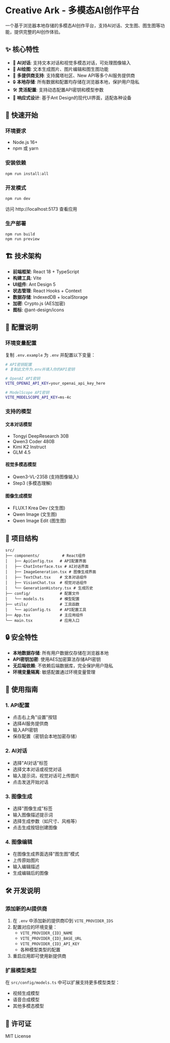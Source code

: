 # Creative Ark - 多模态AI创作平台

一个基于浏览器本地存储的多模态AI创作平台，支持AI对话、文生图、图生图等功能，提供完整的AI创作体验。

## ✨ 核心特性

- 🤖 **AI对话**: 支持文本对话和视觉多模态对话，可处理图像输入
- 🎨 **AI绘图**: 文本生成图片、图片编辑和图生图功能
- 🔄 **多提供商支持**: 支持魔塔社区、New API等多个AI服务提供商
- 🔒 **本地存储**: 所有数据和配置均存储在浏览器本地，保护用户隐私
- 🛠️ **灵活配置**: 支持动态配置API密钥和模型参数
- 📱 **响应式设计**: 基于Ant Design的现代UI界面，适配各种设备

## 🚀 快速开始

### 环境要求

- Node.js 16+
- npm 或 yarn

### 安装依赖

```bash
npm run install:all
```

### 开发模式

```bash
npm run dev
```

访问 http://localhost:5173 查看应用

### 生产部署

```bash
npm run build
npm run preview
```

## 🏗️ 技术架构

- **前端框架**: React 18 + TypeScript
- **构建工具**: Vite
- **UI组件**: Ant Design 5
- **状态管理**: React Hooks + Context
- **数据存储**: IndexedDB + localStorage
- **加密**: Crypto.js (AES加密)
- **图标**: @ant-design/icons

## 🔧 配置说明

### 环境变量配置

复制 `.env.example` 为 `.env` 并配置以下变量：

```bash
# API密钥配置
# 复制此文件为.env并填入你的API密钥

# OpenAI API密钥
VITE_OPENAI_API_KEY=your_openai_api_key_here

# ModelScope API密钥
VITE_MODELSCOPE_API_KEY=ms-4c

```

### 支持的模型

#### 文本对话模型
- Tongyi DeepResearch 30B
- Qwen3 Coder 480B
- Kimi K2 Instruct
- GLM 4.5

#### 视觉多模态模型
- Qwen3-VL-235B (支持图像输入)
- Step3 (多模态理解)

#### 图像生成模型
- FLUX.1 Krea Dev (文生图)
- Qwen Image (文生图)
- Qwen Image Edit (图生图)

## 📁 项目结构

```
src/
├── components/          # React组件
│   ├── ApiConfig.tsx   # API配置界面
│   ├── ChatInterface.tsx # AI对话界面
│   ├── ImageGeneration.tsx # 图像生成界面
│   ├── TextChat.tsx    # 文本对话组件
│   ├── VisionChat.tsx  # 视觉对话组件
│   └── GenerationHistory.tsx # 生成历史
├── config/             # 配置文件
│   └── models.ts       # 模型配置
├── utils/              # 工具函数
│   └── apiConfig.ts    # API配置工具
├── App.tsx             # 主应用组件
└── main.tsx            # 应用入口
```

## 🔒 安全特性

- **本地数据存储**: 所有用户数据仅存储在浏览器本地
- **API密钥加密**: 使用AES加密算法存储API密钥
- **无后端依赖**: 不依赖后端数据库，完全保护用户隐私
- **环境变量隔离**: 敏感配置通过环境变量管理

## 🎯 使用指南

### 1. API配置
- 点击右上角"设置"按钮
- 选择AI服务提供商
- 输入API密钥
- 保存配置（密钥会本地加密存储）

### 2. AI对话
- 选择"AI对话"标签
- 选择文本对话或视觉对话
- 输入提示词，视觉对话可上传图片
- 点击发送开始对话

### 3. 图像生成
- 选择"图像生成"标签
- 输入图像描述提示词
- 选择生成参数（如尺寸、风格等）
- 点击生成按钮创建图像

### 4. 图像编辑
- 在图像生成界面选择"图生图"模式
- 上传原始图片
- 输入编辑描述
- 生成编辑后的图像

## 🛠️ 开发说明

### 添加新的AI提供商

1. 在 `.env` 中添加新的提供商ID到 `VITE_PROVIDER_IDS`
2. 配置对应的环境变量：
   - `VITE_PROVIDER_{ID}_NAME`
   - `VITE_PROVIDER_{ID}_BASE_URL`
   - `VITE_PROVIDER_{ID}_API_KEY`
   - 各种模型类型的配置
3. 重启应用即可使用新提供商

### 扩展模型类型

在 `src/config/models.ts` 中可以扩展支持更多模型类型：
- 视频生成模型
- 语音合成模型
- 其他多模态模型

## 📄 许可证

MIT License